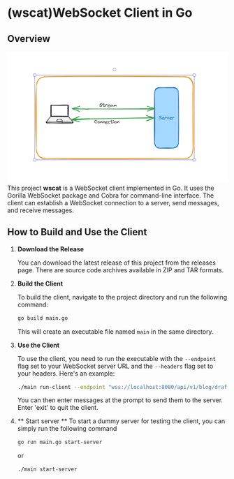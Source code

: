 # (wscat)WebSocket Client in Go

## Overview
![alt text](document/image.png?raw=true)
This project <b>wscat</b> is a WebSocket client implemented in Go. It uses the Gorilla WebSocket package and Cobra for command-line interface. The client can establish a WebSocket connection to a server, send messages, and receive messages.

## How to Build and Use the Client

1. **Download the Release**

    You can download the latest release of this project from the releases page. There are source code archives available in ZIP and TAR formats.


2. **Build the Client**

    To build the client, navigate to the project directory and run the following command:

    ```bash
    go build main.go
    ```

    This will create an executable file named `main` in the same directory.

3. **Use the Client**

    To use the client, you need to run the executable with the `--endpoint` flag set to your WebSocket server URL and the `--headers` flag set to your headers. Here's an example:

    ```bash
    ./main run-client --endpoint "wss://localhost:8080/api/v1/blog/draft/6564321" --headers "Authorization=Bearer ShD21O3OcsWdYo8Z68Zrmui4cbRrKv9Kpz4hY5M6Tc4ZXYWKRLFKqa7lZ0bPzjyU"
    ```

    You can then enter messages at the prompt to send them to the server. Enter 'exit' to quit the client.


4. ** Start server **
    To start a dummy server for testing the client, you can simply run the following command
    ```bash
    go run main.go start-server
    ```
    or
    ```bash
    ./main start-server
    ```
